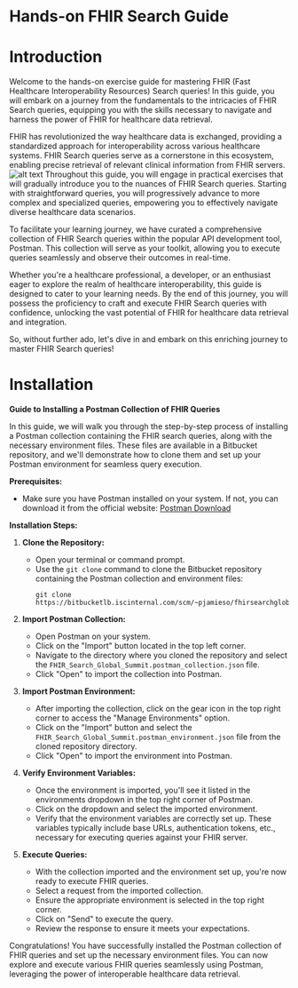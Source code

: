 # Hands-on FHIR Search Guide

# Introduction

Welcome to the hands-on exercise guide for mastering FHIR (Fast Healthcare Interoperability Resources) Search queries! In this guide, you will embark on a journey from the fundamentals to the intricacies of FHIR Search queries, equipping you with the skills necessary to navigate and harness the power of FHIR for healthcare data retrieval.

FHIR has revolutionized the way healthcare data is exchanged, providing a standardized approach for interoperability across various healthcare systems. FHIR Search queries serve as a cornerstone in this ecosystem, enabling precise retrieval of relevant clinical information from FHIR servers.
![alt text](image.png)
Throughout this guide, you will engage in practical exercises that will gradually introduce you to the nuances of FHIR Search queries. Starting with straightforward queries, you will progressively advance to more complex and specialized queries, empowering you to effectively navigate diverse healthcare data scenarios.

To facilitate your learning journey, we have curated a comprehensive collection of FHIR Search queries within the popular API development tool, Postman. This collection will serve as your toolkit, allowing you to execute queries seamlessly and observe their outcomes in real-time.

Whether you're a healthcare professional, a developer, or an enthusiast eager to explore the realm of healthcare interoperability, this guide is designed to cater to your learning needs. By the end of this journey, you will possess the proficiency to craft and execute FHIR Search queries with confidence, unlocking the vast potential of FHIR for healthcare data retrieval and integration.

So, without further ado, let's dive in and embark on this enriching journey to master FHIR Search queries!

# Installation

**Guide to Installing a Postman Collection of FHIR Queries**

In this guide, we will walk you through the step-by-step process of installing a Postman collection containing the FHIR search queries, along with the necessary environment files. These files are available in a Bitbucket repository, and we'll demonstrate how to clone them and set up your Postman environment for seamless query execution.

**Prerequisites:**
- Make sure you have Postman installed on your system. If not, you can download it from the official website: [Postman Download](https://www.postman.com/downloads/)

**Installation Steps:**

1. **Clone the Repository:**
   - Open your terminal or command prompt.
   - Use the `git clone` command to clone the Bitbucket repository containing the Postman collection and environment files:
     ```
     git clone https://bitbucketlb.iscinternal.com/scm/~pjamieso/fhirsearchglobalsummit.git
     ```

2. **Import Postman Collection:**
   - Open Postman on your system.
   - Click on the "Import" button located in the top left corner.
   - Navigate to the directory where you cloned the repository and select the `FHIR_Search_Global_Summit.postman_collection.json` file.
   - Click "Open" to import the collection into Postman.

3. **Import Postman Environment:**
   - After importing the collection, click on the gear icon in the top right corner to access the "Manage Environments" option.
   - Click on the "Import" button and select the `FHIR_Search_Global_Summit.postman_environment.json` file from the cloned repository directory.
   - Click "Open" to import the environment into Postman.

4. **Verify Environment Variables:**
   - Once the environment is imported, you'll see it listed in the environments dropdown in the top right corner of Postman.
   - Click on the dropdown and select the imported environment.
   - Verify that the environment variables are correctly set up. These variables typically include base URLs, authentication tokens, etc., necessary for executing queries against your FHIR server.

5. **Execute Queries:**
   - With the collection imported and the environment set up, you're now ready to execute FHIR queries.
   - Select a request from the imported collection.
   - Ensure the appropriate environment is selected in the top right corner.
   - Click on "Send" to execute the query.
   - Review the response to ensure it meets your expectations.

Congratulations! You have successfully installed the Postman collection of FHIR queries and set up the necessary environment files. You can now explore and execute various FHIR queries seamlessly using Postman, leveraging the power of interoperable healthcare data retrieval.